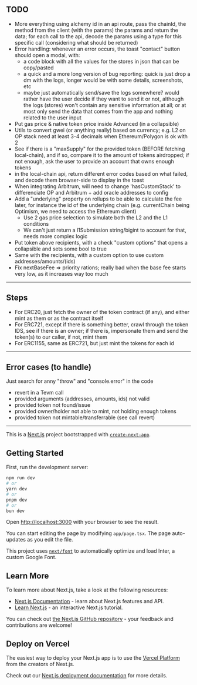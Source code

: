 ## TODO

- More everything using alchemy id in an api route, pass the chainId, the method from the client (with the params) the params and return the data; for each call to the api, decode the params using a type for this specific call (considering what should be returned)
- Error handling: whenever an error occurs, the toast "contact" button should open a modal, with:
  - a code block with all the values for the stores in json that can be copy/pasted
  - a quick and a more long version of bug reporting: quick is just drop a dm with the logs, longer would be with some details, screenshots, etc
  - maybe just automatically send/save the logs somewhere? would rather have the user decide if they want to send it or not, although the logs (stores) won't contain any sensitive information at all; or at most only send the data that comes from the app and nothing related to the user input
- Put gas price & native token price inside Advanced (in a collapsible)
- Utils to convert gwei (or anything really) based on currency; e.g. L2 on OP stack need at least 3-4 decimals when Ethereum/Polygon is ok with 2
- See if there is a "maxSupply" for the provided token (BEFORE fetching local-chain), and if so, compare it to the amount of tokens airdropped; if not enough, ask the user to provide an account that owns enough tokens
- in the local-chain api, return different error codes based on what failed, and decode them browser-side to display in the toast
- When integrating Arbitrum, will need to change 'hasCustomStack' to differenciate OP and Arbitrum + add oracle addresses to config
- Add a "underlying" property on rollups to be able to calculate the fee later, for instance the id of the underlying chain (e.g. currentChain being Optimism, we need to access the Ethereum client)
  - Use 2 gas price selection to simulate both the L2 and the L1 conditions
  - We can't just return a l1Submission string/bigint to account for that, needs more complex logic
- Put token above recipients, with a check "custom options" that opens a collapsible and sets some bool to true
- Same with the recipients, with a custom option to use custom addresses/amounts/(ids)
- Fix nextBaseFee => priority rations; really bad when the base fee starts very low, as it increases way too much

---

## Steps

- For ERC20, just fetch the owner of the token contract (if any), and either mint as them or as the contract itself
- For ERC721, except if there is something better, crawl through the token IDS, see if there is an owner; if there is, impersonate them and send the token(s) to our caller, if not, mint them
- For ERC1155, same as ERC721, but just mint the tokens for each id

---

## Error cases (to handle)

Just search for anny "throw" and "console.error" in the code

- revert in a Tevm call
- provided arguments (addresses, amounts, ids) not valid
- provided token not found/issue
- provided owner/holder not able to mint, not holding enough tokens
- provided token not mintable/transferrable (see call revert)

---

This is a [Next.js](https://nextjs.org/) project bootstrapped with [`create-next-app`](https://github.com/vercel/next.js/tree/canary/packages/create-next-app).

## Getting Started

First, run the development server:

```bash
npm run dev
# or
yarn dev
# or
pnpm dev
# or
bun dev
```

Open [http://localhost:3000](http://localhost:3000) with your browser to see the result.

You can start editing the page by modifying `app/page.tsx`. The page auto-updates as you edit the file.

This project uses [`next/font`](https://nextjs.org/docs/basic-features/font-optimization) to automatically optimize and load Inter, a custom Google Font.

## Learn More

To learn more about Next.js, take a look at the following resources:

- [Next.js Documentation](https://nextjs.org/docs) - learn about Next.js features and API.
- [Learn Next.js](https://nextjs.org/learn) - an interactive Next.js tutorial.

You can check out [the Next.js GitHub repository](https://github.com/vercel/next.js/) - your feedback and contributions are welcome!

## Deploy on Vercel

The easiest way to deploy your Next.js app is to use the [Vercel Platform](https://vercel.com/new?utm_medium=default-template&filter=next.js&utm_source=create-next-app&utm_campaign=create-next-app-readme) from the creators of Next.js.

Check out our [Next.js deployment documentation](https://nextjs.org/docs/deployment) for more details.
